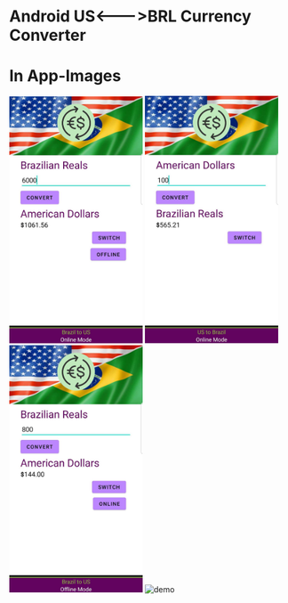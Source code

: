 # Android US<--->BRL Currency Converter


# In App-Images    
<p float="left">
  <img src="https://raw.githubusercontent.com/HerndonE/Android-US-BRL-Converter/main/Images/1.jpg" width="240" />
  <img src="https://raw.githubusercontent.com/HerndonE/Android-US-BRL-Converter/main/Images/2.jpg" width="240" />
  <img src="https://raw.githubusercontent.com/HerndonE/Android-US-BRL-Converter/main/Images/4.jpg" width="240" />
  <img src="https://github.com/HerndonE/Android-US-BRL-Converter/blob/main/Images/Demo.gif?raw=true" alt="demo"  width=240/>
</p>